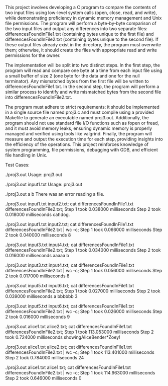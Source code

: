 This project involves developing a C program to compare the contents of two input files using low-level system calls (open, close, read, and write), while demonstrating proficiency in dynamic memory management and Unix file permissions. The program will perform a byte-by-byte comparison of the two input files and output any differences into two separate files: differencesFoundInFile1.txt (containing bytes unique to the first file) and differencesFoundInFile2.txt (containing bytes unique to the second file). If these output files already exist in the directory, the program must overwrite them; otherwise, it should create the files with appropriate read and write permissions for the owner.

The implementation will be split into two distinct steps. In the first step, the program will read and compare one byte at a time from each input file using a small buffer of size 2 (one byte for the data and one for the null terminator). Any mismatched bytes from the first file will be written to differencesFoundInFile1.txt. In the second step, the program will perform a similar process to identify and write mismatched bytes from the second file into differencesFoundInFile2.txt.

The program must adhere to strict requirements: it should be implemented in a single source file named proj3.c and must compile using a provided Makefile to generate an executable named proj3.out. Additionally, the program should not use standard file I/O functions such as fopen or fread, and it must avoid memory leaks, ensuring dynamic memory is properly managed and verified using tools like valgrind. Finally, the program will measure and output the execution time for each step, providing insights into the efficiency of the operations. This project reinforces knowledge of system programming, file permissions, debugging with GDB, and efficient file handling in Unix.

Test Cases:

./proj3.out
Usage: proj3.out <file1> <file2>

./proj3.out input1.txt
Usage: proj3.out <file1> <file2>

./proj3.out a b
There was an error reading a file.

./proj3.out input1.txt input2.txt; cat differencesFoundInFile1.txt differencesFoundInFile2.txt;
Step 1 took 0.038000 milliseconds
Step 2 took 0.018000 milliseconds
cat!dog.

./proj3.out input1.txt input2.txt; cat differencesFoundInFile1.txt differencesFoundInFile2.txt | wc -c;
Step 1 took 0.066000 milliseconds
Step 2 took 0.040000 milliseconds
8

./proj3.out input3.txt input4.txt; cat differencesFoundInFile1.txt differencesFoundInFile2.txt;
Step 1 took 0.034000 milliseconds
Step 2 took 0.016000 milliseconds
aaaaa
b

./proj3.out input3.txt input4.txt; cat differencesFoundInFile1.txt differencesFoundInFile2.txt | wc -c;
Step 1 took 0.056000 milliseconds
Step 2 took 0.017000 milliseconds
8

./proj3.out input5.txt input6.txt; cat differencesFoundInFile1.txt differencesFoundInFile2.txt;
Step 1 took 0.027000 milliseconds
Step 2 took 0.039000 milliseconds
a
bbbbbb
3

./proj3.out input5.txt input6.txt; cat differencesFoundInFile1.txt differencesFoundInFile2.txt | wc -c;
Step 1 took 0.026000 milliseconds
Step 2 took 0.016000 milliseconds
9

./proj3.out alice1.txt alice2.txt; cat differencesFoundInFile1.txt differencesFoundInFile2.txt;
Step 1 took 113.053000 milliseconds
Step 2 took 0.724000 milliseconds
showingAliceBender*Zoey!

./proj3.out alice1.txt alice2.txt; cat differencesFoundInFile1.txt differencesFoundInFile2.txt | wc -c;
Step 1 took 113.401000 milliseconds
Step 2 took 0.784000 milliseconds
24

./proj3.out alice1.txt alice1.txt; cat differencesFoundInFile1.txt differencesFoundInFile2.txt | wc -c;
Step 1 took 114.963000 milliseconds
Step 2 took 0.646000 milliseconds
0
